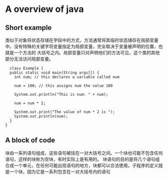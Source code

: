 # A overview of java
## Short example
类似于对象将状态存储在字段中的方式，方法通常将其临时状态储存在局部变量中。没有特殊的关键字将变量指定为局部变量，完全取决于变量被声明的位置，也就是一个方法的
大括号之内。局部变量只对声明他们的方法可见，这个类的其他部分无法访问局部变量。  
```
  class Example {
  public static void main(String args[]) {
    int num; // this declares a variable called num

    num = 100; // this assigns num the value 100

    System.out.println("This is num: " + num);

    num = num * 2;

    System.out.print("The value of num * 2 is ");
    System.out.println(num);
  }
}
```
## A block of code
块由一系列语句组成，这些语句被括在一对大括号之间。一个块也可能不包含任何语句，这样的块称为空块，有时实际上是有用的。
块语句的目的是将几个语句组合成一个单元，在任何可能出现语句的地方，块都可以合法使用。子程序的定义就是一个块，因为它是一系列包含在一对大括号内的语句
